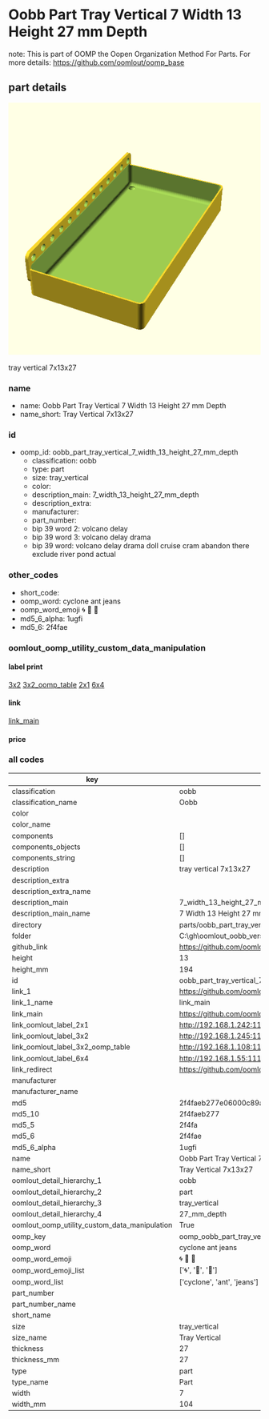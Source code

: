 # Oobb Part Tray Vertical 7 Width 13 Height 27 mm Depth  

note: This is part of OOMP the Oopen Organization Method For Parts. For more details: https://github.com/oomlout/oomp_base

##  part details
  

[![](3dpr.png)](3dpr.png)

tray vertical 7x13x27



### name
* name: Oobb Part Tray Vertical 7 Width 13 Height 27 mm Depth
* name_short: Tray Vertical 7x13x27 
### id
* oomp_id: oobb_part_tray_vertical_7_width_13_height_27_mm_depth
  * classification: oobb
  * type: part
  * size: tray_vertical
  * color: 
  * description_main: 7_width_13_height_27_mm_depth
  * description_extra: 
  * manufacturer: 
  * part_number: 
  * bip 39 word 2: volcano delay
  * bip 39 word 3: volcano delay drama
  * bip 39 word: volcano delay drama doll cruise cram abandon there exclude river pond actual

### other_codes
* short_code: 
* oomp_word: cyclone ant jeans
* oomp_word_emoji :cyclone: :ant: :jeans:
* md5_6_alpha: 1ugfi
* md5_6: 2f4fae






### oomlout_oomp_utility_custom_data_manipulation
#### label print
[3x2](http://192.168.1.245:1112/?label=oomp%201ugfi)
[3x2_oomp_table](http://192.168.1.108:1112/?label=oomp%201ugfi)
[2x1](http://192.168.1.242:1112/?label=oomp%201ugfi)
[6x4](http://192.168.1.55:1112/?label=oomp%201ugfi)    

#### link

[link_main](https://github.com/oomlout/oomlout_oobb_version_4_generated_parts/tree/main/navigation_oomp/oobb/part/tray_vertical/7_width_13_height_27_mm_depth/part)                              

#### price







### all codes 
| key | value |  
| --- | --- |  
| classification | oobb |  
| classification_name | Oobb |  
| color |  |  
| color_name |  |  
| components | [] |  
| components_objects | [] |  
| components_string | [] |  
| description | tray vertical 7x13x27 |  
| description_extra |  |  
| description_extra_name |  |  
| description_main | 7_width_13_height_27_mm_depth |  
| description_main_name | 7 Width 13 Height 27 mm Depth |  
| directory | parts/oobb_part_tray_vertical_7_width_13_height_27_mm_depth |  
| folder | C:\gh\oomlout_oobb_version_4_generated_parts\parts\oobb_part_tray_vertical_7_width_13_height_27_mm_depth |  
| github_link | https://github.com/oomlout/oomlout_oomp_part_src/tree/main/parts/oobb_part_tray_vertical_7_width_13_height_27_mm_depth |  
| height | 13 |  
| height_mm | 194 |  
| id | oobb_part_tray_vertical_7_width_13_height_27_mm_depth |  
| link_1 | https://github.com/oomlout/oomlout_oobb_version_4_generated_parts/tree/main/navigation_oomp/oobb/part/tray_vertical/7_width_13_height_27_mm_depth/part |  
| link_1_name | link_main |  
| link_main | https://github.com/oomlout/oomlout_oobb_version_4_generated_parts/tree/main/navigation_oomp/oobb/part/tray_vertical/7_width_13_height_27_mm_depth/part |  
| link_oomlout_label_2x1 | http://192.168.1.242:1112/?label=oomp%201ugfi |  
| link_oomlout_label_3x2 | http://192.168.1.245:1112/?label=oomp%201ugfi |  
| link_oomlout_label_3x2_oomp_table | http://192.168.1.108:1112/?label=oomp%201ugfi |  
| link_oomlout_label_6x4 | http://192.168.1.55:1112/?label=oomp%201ugfi |  
| link_redirect | https://github.com/oomlout/oomlout_oobb_version_4_generated_parts/tree/main/parts/oobb_tray_vertical_07_13_27 |  
| manufacturer |  |  
| manufacturer_name |  |  
| md5 | 2f4faeb277e06000c89a540a844e7fad |  
| md5_10 | 2f4faeb277 |  
| md5_5 | 2f4fa |  
| md5_6 | 2f4fae |  
| md5_6_alpha | 1ugfi |  
| name | Oobb Part Tray Vertical 7 Width 13 Height 27 mm Depth |  
| name_short | Tray Vertical 7x13x27  |  
| oomlout_detail_hierarchy_1 | oobb |  
| oomlout_detail_hierarchy_2 | part |  
| oomlout_detail_hierarchy_3 | tray_vertical |  
| oomlout_detail_hierarchy_4 | 27_mm_depth |  
| oomlout_oomp_utility_custom_data_manipulation | True |  
| oomp_key | oomp_oobb_part_tray_vertical_7_width_13_height_27_mm_depth |  
| oomp_word | cyclone ant jeans |  
| oomp_word_emoji | :cyclone: :ant: :jeans: |  
| oomp_word_emoji_list | [':cyclone:', ':ant:', ':jeans:'] |  
| oomp_word_list | ['cyclone', 'ant', 'jeans'] |  
| part_number |  |  
| part_number_name |  |  
| short_name |  |  
| size | tray_vertical |  
| size_name | Tray Vertical |  
| thickness | 27 |  
| thickness_mm | 27 |  
| type | part |  
| type_name | Part |  
| width | 7 |  
| width_mm | 104 |  
